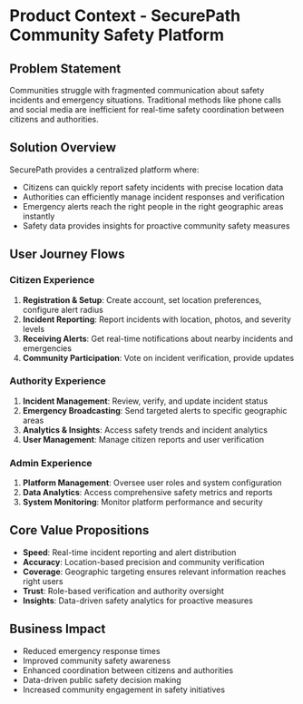 # Product Context - SecurePath Community Safety Platform

## Problem Statement
Communities struggle with fragmented communication about safety incidents and emergency situations. Traditional methods like phone calls and social media are inefficient for real-time safety coordination between citizens and authorities.

## Solution Overview
SecurePath provides a centralized platform where:
- Citizens can quickly report safety incidents with precise location data
- Authorities can efficiently manage incident responses and verification
- Emergency alerts reach the right people in the right geographic areas instantly
- Safety data provides insights for proactive community safety measures

## User Journey Flows

### Citizen Experience
1. **Registration & Setup**: Create account, set location preferences, configure alert radius
2. **Incident Reporting**: Report incidents with location, photos, and severity levels
3. **Receiving Alerts**: Get real-time notifications about nearby incidents and emergencies
4. **Community Participation**: Vote on incident verification, provide updates

### Authority Experience
1. **Incident Management**: Review, verify, and update incident status
2. **Emergency Broadcasting**: Send targeted alerts to specific geographic areas
3. **Analytics & Insights**: Access safety trends and incident analytics
4. **User Management**: Manage citizen reports and user verification

### Admin Experience
1. **Platform Management**: Oversee user roles and system configuration
2. **Data Analytics**: Access comprehensive safety metrics and reports
3. **System Monitoring**: Monitor platform performance and security

## Core Value Propositions
- **Speed**: Real-time incident reporting and alert distribution
- **Accuracy**: Location-based precision and community verification
- **Coverage**: Geographic targeting ensures relevant information reaches right users
- **Trust**: Role-based verification and authority oversight
- **Insights**: Data-driven safety analytics for proactive measures

## Business Impact
- Reduced emergency response times
- Improved community safety awareness
- Enhanced coordination between citizens and authorities
- Data-driven public safety decision making
- Increased community engagement in safety initiatives
